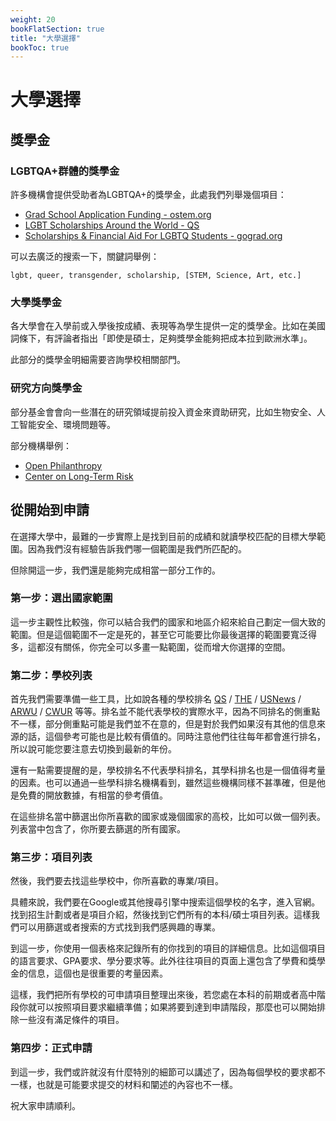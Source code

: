 ```yaml
---
weight: 20
bookFlatSection: true
title: "大學選擇"
bookToc: true
---
```


# 大學選擇

## 獎學金

### LGBTQA+群體的獎學金

許多機構會提供受助者為LGBTQA+的獎學金，此處我們列舉幾個項目：

- [Grad School Application Funding - ostem.org](https://www.ostem.org/page/grad-app-funding)
- [LGBT Scholarships Around the World - QS](https://www.topuniversities.com/student-info/scholarship-advice/lgbt-scholarships-around-world)
- [Scholarships & Financial Aid For LGBTQ Students - gograd.org](https://www.gograd.org/financial-aid/scholarships/lgbtq)

可以去廣泛的搜索一下，關鍵詞舉例：

```lgbt, queer, transgender, scholarship, [STEM, Science, Art, etc.]```

### 大學獎學金

各大學會在入學前或入學後按成績、表現等為學生提供一定的獎學金。比如在美國詞條下，有評論者指出「即使是碩士，足夠獎學金能夠把成本拉到歐洲水準」。

此部分的獎學金明細需要咨詢學校相關部門。

### 研究方向獎學金

部分基金會會向一些潛在的研究領域提前投入資金來資助研究，比如生物安全、人工智能安全、環境問題等。

部分機構舉例：

- [Open Philanthropy](https://www.openphilanthropy.org/)
- [Center on Long-Term Risk](https://longtermrisk.org/)

## 從開始到申請

在選擇大學中，最難的一步實際上是找到目前的成績和就讀學校匹配的目標大學範圍。因為我們沒有經驗告訴我們哪一個範圍是我們所匹配的。

但除開這一步，我們還是能夠完成相當一部分工作的。

### 第一步：選出國家範圍

這一步主觀性比較強，你可以結合我們的國家和地區介紹來給自己劃定一個大致的範圍。但是這個範圍不一定是死的，甚至它可能要比你最後選擇的範圍要寬泛得多，這都沒有關係，你完全可以多畫一點範圍，從而增大你選擇的空間。

### 第二步：學校列表

首先我們需要準備一些工具，比如說各種的學校排名
[QS](https://www.topuniversities.com/university-rankings) / 
[THE](https://www.timeshighereducation.com/world-university-rankings) / 
[USNews](https://www.usnews.com/education/best-global-universities/rankings) / 
[ARWU](https://www.shanghairanking.cn/rankings/arwu/2022) / 
[CWUR](https://cwur.org/) 
等等。排名並不能代表學校的實際水平，因為不同排名的側重點不一樣，部分側重點可能是我們並不在意的，但是對於我們如果沒有其他的信息來源的話，這個參考可能也是比較有價值的。同時注意他們往往每年都會進行排名，所以說可能您要注意去切換到最新的年份。

還有一點需要提醒的是，學校排名不代表學科排名，其學科排名也是一個值得考量的因素。也可以通過一些學科排名機構看到，雖然這些機構同樣不甚準確，但是他是免費的開放數據，有相當的參考價值。

在這些排名當中篩選出你所喜歡的國家或幾個國家的高校，比如可以做一個列表。列表當中包含了，你所要去篩選的所有國家。

### 第三步：項目列表

然後，我們要去找這些學校中，你所喜歡的專業/項目。

具體來說，我們要在Google或其他搜尋引擎中搜索這個學校的名字，進入官網。找到招生計劃或者是項目介紹，然後找到它們所有的本科/碩士項目列表。這樣我們可以用篩選或者搜索的方式找到我們感興趣的專業。

到這一步，你使用一個表格來記錄所有的你找到的項目的詳細信息。比如這個項目的語言要求、GPA要求、學分要求等。此外往往項目的頁面上還包含了學費和獎學金的信息，這個也是很重要的考量因素。

這樣，我們把所有學校的可申請項目整理出來後，若您處在本科的前期或者高中階段你就可以按照項目要求繼續準備；如果將要到達到申請階段，那麼也可以開始排除一些沒有滿足條件的項目。

### 第四步：正式申請

到這一步，我們或許就沒有什麼特別的細節可以講述了，因為每個學校的要求都不一樣，也就是可能要求提交的材料和闡述的內容也不一樣。

祝大家申請順利。